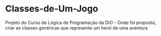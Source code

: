 # Classes-de-Um-Jogo
Projeto do Curso de Lógica de Programação da DIO - Onde foi proposto, criar as classes genéricas que represente um herói de uma aventura
